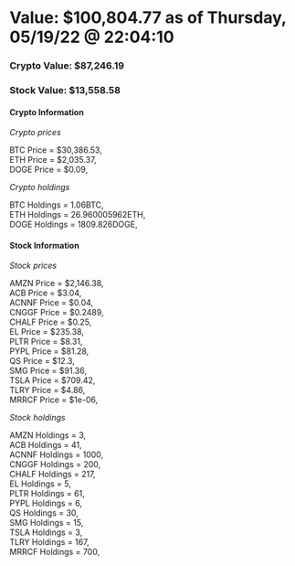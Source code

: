 # Value: $100,804.77 as of Thursday, 05/19/22 @ 22:04:10 

### Crypto Value: $87,246.19

### Stock Value: $13,558.58

#### Crypto Information 
*Crypto prices* 

BTC Price = $30,386.53,  
ETH Price = $2,035.37,  
DOGE Price = $0.09,  


*Crypto holdings* 

BTC Holdings = 1.06BTC,  
ETH Holdings = 26.960005962ETH,  
DOGE Holdings = 1809.826DOGE,  


#### Stock Information 

*Stock prices* 

AMZN Price = $2,146.38,  
ACB Price = $3.04,  
ACNNF Price = $0.04,  
CNGGF Price = $0.2489,  
CHALF Price = $0.25,  
EL Price = $235.38,  
PLTR Price = $8.31,  
PYPL Price = $81.28,  
QS Price = $12.3,  
SMG Price = $91.36,  
TSLA Price = $709.42,  
TLRY Price = $4.86,  
MRRCF Price = $1e-06,  


*Stock holdings* 

AMZN Holdings = 3,  
ACB Holdings = 41,  
ACNNF Holdings = 1000,  
CNGGF Holdings = 200,  
CHALF Holdings = 217,  
EL Holdings = 5,  
PLTR Holdings = 61,  
PYPL Holdings = 6,  
QS Holdings = 30,  
SMG Holdings = 15,  
TSLA Holdings = 3,  
TLRY Holdings = 167,  
MRRCF Holdings = 700,  


